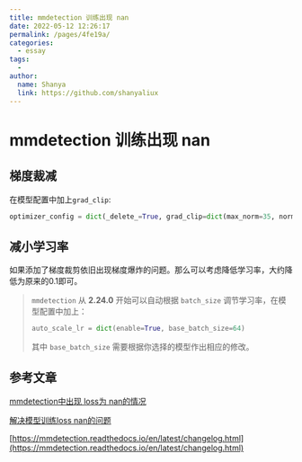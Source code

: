 ```yaml
---
title: mmdetection 训练出现 nan
date: 2022-05-12 12:26:17
permalink: /pages/4fe19a/
categories:
  - essay
tags:
  - 
author: 
  name: Shanya
  link: https://github.com/shanyaliux
---
```

# mmdetection 训练出现 nan

## 梯度裁减

在模型配置中加上`grad_clip`:

```python
optimizer_config = dict(_delete_=True, grad_clip=dict(max_norm=35, norm_type=2))
```

## 减小学习率

如果添加了梯度裁剪依旧出现梯度爆炸的问题。那么可以考虑降低学习率，大约降低为原来的0.1即可。

> `mmdetection` 从 **2.24.0** 开始可以自动根据 `batch_size` 调节学习率，在模型配置中加上：
>
> ```python
> auto_scale_lr = dict(enable=True, base_batch_size=64)
> ```
>
> 其中 `base_batch_size` 需要根据你选择的模型作出相应的修改。

## 参考文章

[mmdetection中出现 loss为 nan的情况](https://www.jianshu.com/p/f111eaf4393d)  

[解决模型训练loss nan的问题](https://blog.csdn.net/u014479551/article/details/107762513)  

[https://mmdetection.readthedocs.io/en/latest/changelog.html](https://mmdetection.readthedocs.io/en/latest/changelog.html)  